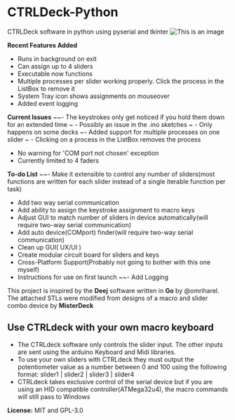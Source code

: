 
# CTRLDeck-Python
CTRLDeck software in python using pyserial and tkinter
![This is an image](https://raw.githubusercontent.com/Narfjones/CTRLDeck-Python/master/src/repository-graph.png)

**Recent Features Added**
- Runs in background on exit
- Can assign up to 4 sliders
- Executable now functions
- Multiple processes per slider working properly. Click the process in the ListBox to remove it
- System Tray icon shows assignments on mouseover
- Added event logging

**Current Issues**
~~- The keystrokes only get noticed if you hold them down for an extended time
~  -  Possibly an issue in the .ino sketches
~  -  Only happens on some decks
~- Added support for multiple processes on one slider
~  - Clicking on a process in the ListBox removes the process
- No warning for 'COM port not chosen' exception
- Currently limited to 4 faders

**To-do List**
~~- Make it extensible to control any number of sliders(most functions are written for each slider instead of a single iterable function per task)
- Add two way serial communication
- Add ability to assign the keystroke assignment to macro keys
- Adjust GUI to match number of sliders in device automatically(will require two-way serial communication)
- Add auto device(COMport) finder(will require two-way serial communication)
- Clean up GUI( UX/UI )
- Create modular circuit board for sliders and keys
- Cross-Platform Support(Probably not going to bother with this one myself)
- Instructions for use on first launch
~~- Add Logging

This project is inspired by the **Deej** software written in **Go** by @omriharel. 
The attached STLs were modified from designs of a macro and slider combo device by **MisterDeck**

## Use CTRLdeck with your own macro keyboard
  - The CTRLdeck software only controls the slider input. The other inputs are sent using the arduino Keyboard and Midi libraries.
  - To use your own sliders with CTRLdeck they must output the potentiometer value as a number between 0 and 100 using the following format:
          slider1 | slider2 | slider3 | slider4 
  - CTRLdeck takes exclusive control of the serial device but if you are using an HID compatible controller(ATMega32u4), the macro commands will still pass to Windows

**License:** MIT and GPL-3.0
